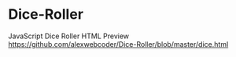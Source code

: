 # Dice-Roller
JavaScript Dice Roller
HTML Preview 
https://github.com/alexwebcoder/Dice-Roller/blob/master/dice.html
